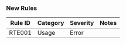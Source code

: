 ﻿### New Rules
Rule ID | Category | Severity | Notes
--------|----------|----------|--------------------
RTE001  |  Usage   |  Error   | 

